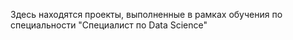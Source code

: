 Здесь находятся проекты, выполненные в рамках обучения по специальности "Специалист по Data Science"